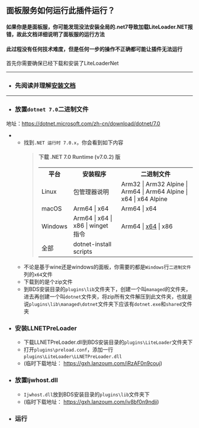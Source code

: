## 面板服务如何运行此插件运行？
#### 如果你是是面板服，你可能发现没法安装全局的.net7导致加载LiteLoader.NET报错，故此文档详细说明了面板服的运行方法
#### 此过程没有任何技术难度，但是任何一步的操作不正确都可能让插件无法运行
首先你需要确保已经下载和安装了LiteLoaderNet

---
- ### 先阅读并理解[安装文档][def]
---
- ### 放置`dotnet 7.0`二进制文件
地址：https://dotnet.microsoft.com/zh-cn/download/dotnet/7.0
- - 找到`.NET 运行时 7.0.x`，你会看到如下内容
    >#### 下载 .NET 7.0 Runtime (v7.0.2) 版
    ><table>
    ><tr><th>平台</th><th>安装程序</th><th>二进制文件</th></tr>
    ><tr><td>Linux</td><td>包管理器说明</td><td>Arm32 | Arm32 Alpine | Arm64 | Arm64 Alpine | x64 | x64 Alpine</td></tr>
    ><tr><td>macOS</td><td>Arm64 | x64</td><td>Arm64 | x64</td></tr>
    ><tr><td>Windows</td><td>Arm64 | x64 | x86 | winget 指令</td><td>Arm64 | <a href="https://dotnet.microsoft.com/zh-cn/download/dotnet/thank-you/runtime-7.0.2-windows-x64-binaries">x64</a> | x86</td></tr>
    ><tr><td>全部</td><td>dotnet-install scripts</td><td></td></tr> 
    ></table>
  - 不论是基于wine还是windows的面板，你需要的都是`Windows`行`二进制文件`列的`x64`文件
  - 下载到的是个zip文件
  - 到BDS安装目录的`plugins\lib`文件夹下，创建一个叫`managed`的文件夹，进去再创建一个叫`dotnet`文件夹，将zip所有文件解压到此文件夹，也就是说`plugins\lib\managed\dotnet`文件夹下应该有`dotnet.exe`和`shared`文件夹
- ### 安装LLNETPreLoader
    - 下载LLNETPreLoader.dll到BDS安装目录的`plugins\LiteLoader`文件夹下
    - 打开`plugins\preload.conf`，添加一行`plugins\LiteLoader\LLNETPreLoader.dll`
    - (临时下载地址：  https://gxh.lanzoum.com/iRzAF0n9couj)
- ### 放置Ijwhost.dll
    - `Ijwhost.dll`放到BDS安装目录的`plugins\lib`文件夹下
    - (临时下载地址：  https://gxh.lanzoum.com/iv8bf0n9ndji)
- ### 运行

[def]: InstallGuide.md